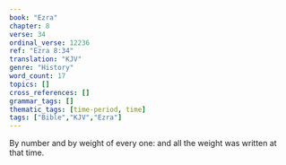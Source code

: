 ```yaml
---
book: "Ezra"
chapter: 8
verse: 34
ordinal_verse: 12236
ref: "Ezra 8:34"
translation: "KJV"
genre: "History"
word_count: 17
topics: []
cross_references: []
grammar_tags: []
thematic_tags: [time-period, time]
tags: ["Bible","KJV","Ezra"]
---
```

By number and by weight of every one: and all the weight was written at that time.
